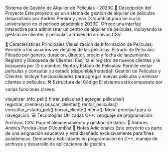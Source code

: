 Sistema de Gestión de Alquiler de Películas - 2023C
🎥 Descripción del Proyecto
Este proyecto es un sistema de gestión de alquiler de películas desarrollado por Andrés Pereira y Jean D'Joumblat para un curso universitario en el período académico 2023C. Ofrece una interfaz interactiva para administrar un centro de alquiler de películas, incluyendo la gestión de clientes y películas a través de archivos CSV.

🌟 Características Principales
Visualización de Información de Películas: Permite a los usuarios ver detalles de las películas.
Filtrado de Películas: Filtrado por género, duración, director, precio y fecha de lanzamiento.
Registro y Búsqueda de Clientes: Facilita el registro de nuevos clientes y la búsqueda por ID o nombre.
Renta y Estado de Películas: Permite rentar películas y consultar su estado (disponible/rentada).
Gestión de Películas y Clientes: Incluye funcionalidades para agregar nuevas películas y eliminar clientes o películas.
🛠️ Estructura del Código
El sistema está compuesto por varias funciones claves:

visualizar_info_peli()
filtrar_peliculas()
agregar_peliculas()
registrar_clientes()
buscar_clientes()
rentar_peliculas()
consultar_estado_peli()
borrar_cliente()
menu(): Menú principal para la navegación.
💻 Tecnologías Utilizadas
C++: Lenguaje de programación.
Archivos CSV: Para el almacenamiento y gestión de datos.
👥 Autores
Andrés Pereira
Jean D'Joumblat
📝 Notas Adicionales
Este proyecto es parte de una asignación educativa y está diseñado exclusivamente para fines académicos. Demuestra habilidades en programación en C++, manejo de archivos y desarrollo de aplicaciones de gestión.
